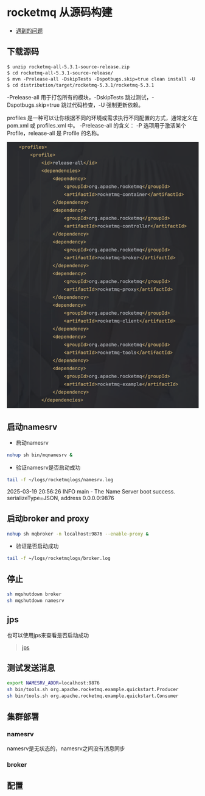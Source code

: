 # rocketmq 从源码构建 

- [遇到的问题](./problems.md)

## 下载源码
```shell
$ unzip rocketmq-all-5.3.1-source-release.zip
$ cd rocketmq-all-5.3.1-source-release/
$ mvn -Prelease-all -DskipTests -Dspotbugs.skip=true clean install -U
$ cd distribution/target/rocketmq-5.3.1/rocketmq-5.3.1
```

-Prelease-all 用于打包所有的模块，-DskipTests 跳过测试，-Dspotbugs.skip=true 跳过代码检查，-U 强制更新依赖。

profiles 是一种可以让你根据不同的环境或需求执行不同配置的方式，通常定义在 pom.xml 或 profiles.xml 中。
-Prelease-all 的含义： -P 选项用于激活某个 Profile，release-all 是 Profile 的名称。

![img.png](assets/profile.png)

## 启动namesrv
- 启动namesrv 
```bash  
nohup sh bin/mqnamesrv &
```
- 验证namesrv是否启动成功 
```bash 
tail -f ~/logs/rocketmqlogs/namesrv.log
 ```
2025-03-19 20:56:26 INFO main - The Name Server boot success. serializeType=JSON, address 0.0.0.0:9876

## 启动broker and proxy 
```bash
nohup sh mqbroker -n localhost:9876 --enable-proxy &
```
- 验证是否启动成功
```bash 
tail -f ~/logs/rocketmqlogs/broker.log
```
## 停止
```bash
sh mqshutdown broker
sh mqshutdown namesrv
```

## jps 

也可以使用jps来查看是否启动成功
> [jps](/java/basic/jdk/jps.md)

## 测试发送消息
```bash
export NAMESRV_ADDR=localhost:9876
sh bin/tools.sh org.apache.rocketmq.example.quickstart.Producer
sh bin/tools.sh org.apache.rocketmq.example.quickstart.Consumer
```


## 集群部署

### namesrv

namesrv是无状态的，namesrv之间没有消息同步

### broker



## 配置

